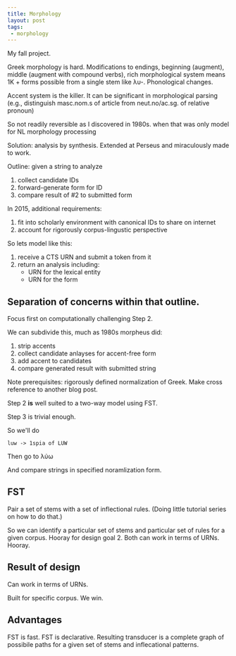 ```yaml
---
title: Morphology
layout: post
tags:
 - morphology
---
```


My fall project.

Greek morphology is hard. Modifications to endings, beginning (augment), middle (augment with compound verbs), rich morphological system means 1K + forms possible from a single stem like λυ-.  Phonological changes.

Accent system is the killer.  It can be  significant in morphological parsing (e.g., distinguish masc.nom.s of article from neut.no/ac.sg. of relative pronoun)

So not readily reversible as I discovered in 1980s. when that was only model for NL morphology processing

Solution: analysis by synthesis.  Extended at Perseus and miraculously made to work.

Outline: given a string to analyze

1. collect candidate IDs
2. forward-generate form for ID
3. compare result of #2 to submitted form

In 2015, additional requirements:

1. fit into scholarly environment with canonical IDs to share on internet
2. account for rigorously corpus-lingustic perspective


So lets model like this:

1. receive a CTS URN and submit a token from it
2. return an analysis including:
    - URN for the lexical entity
    - URN for the form



## Separation of concerns within that outline.

Focus first on computationally challenging
Step 2.

We can subdivide this, much as 1980s morpheus did:

1. strip accents
2. collect candidate anlayses for accent-free form
3. add accent to candidates
4. compare generated result with submitted string


Note prerequisites:  rigorously defined normalization of Greek. Make cross reference to another blog post.

Step 2 **is** well suited to a two-way model using FST.

Step 3 is trivial enough.

So we'll do

    luw -> 1spia of LUW

Then go to λύω

And compare strings in specified noramlization form.

## FST

Pair a set of stems with a set of inflectional rules.
(Doing little tutorial series on how to do that.)

So we can identify a particular set of stems and particular set of rules for a given
corpus.  Hooray for design goal 2.  Both can work in terms of URNs.  Hooray.

##  Result of design

Can work in terms of URNs.

Built for specific corpus.  We win.



## Advantages

FST is fast.  FST is declarative.  Resulting transducer is a complete graph of possibile paths for a given set of stems and inflecational patterns.
